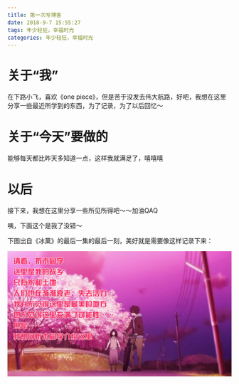 ```yaml
---
title: 第一次写博客
date: 2018-9-7 15:55:27
tags: 年少轻狂，幸福时光
categories: 年少轻狂，幸福时光
---
```


# 关于“我”
在下路小飞，喜欢《one piece》，但是苦于没发去伟大航路，好吧，我想在这里分享一些最近所学到的东西，为了记录，为了以后回忆～

# 关于“今天”要做的
能够每天都比昨天多知道一点，这样我就满足了，嘻嘻嘻

# 以后
接下来，我想在这里分享一些所见所得吧～～加油QAQ

咦，下面这个是我了没错～

下图出自《冰菓》的最后一集的最后一刻，美好就是需要像这样记录下来：

![路小飞.png](/images/第一次写博客/路小飞.jpg)
